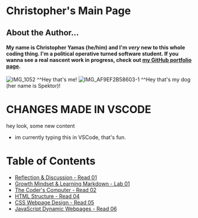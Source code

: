 # Christopher's Main Page

## About the Author...
#### My name is Christopher Yamas (he/him) and I'm ***very*** new to this whole coding thing. I'm a political operative turned software student. If you wanna see a real nascent work in progress, check out [my GitHub portfolio page](https://github.com/chrisyamas).

![IMG_1052](https://user-images.githubusercontent.com/44851813/150867414-e8299e6b-9c40-452a-ae00-ae8fceda94db.jpg)
^^Hey that's me!
![IMG_AF9EF2B58603-1](https://user-images.githubusercontent.com/44851813/150867799-95684367-8286-4d75-89cd-7af3664a33ef.jpeg)
^^Hey that's my dog (her name is Spektor)!

# CHANGES MADE IN VSCODE

hey look, some new content
- im currently typing this in VSCode, that's fun.

# Table of Contents
- [Reflection & Discussion - Read 01](https://chrisyamas.github.io/reading-notes/reflection-and-discussion.md)
- [Growth Mindset & Learning Markdown - Lab 01](https://chrisyamas.github.io/reading-notes/growth-mindset-lab01.md)
- [The Coder's Computer - Read 02](https://chrisyamas.github.io/reading-notes/the-coders-computer.md)
- [HTML Structure - Read 04](https://chrisyamas.github.io/reading-notes/read04-html-structure.html)
- [CSS Webpage Design - Read 05](https://chrisyamas.github.io/reading-notes/read05-css-webpage-design.md)
- [JavaScript Dynamic Webpages - Read 06](https://chrisyamas.github.io/reading-notes/read06-javascript.md)
